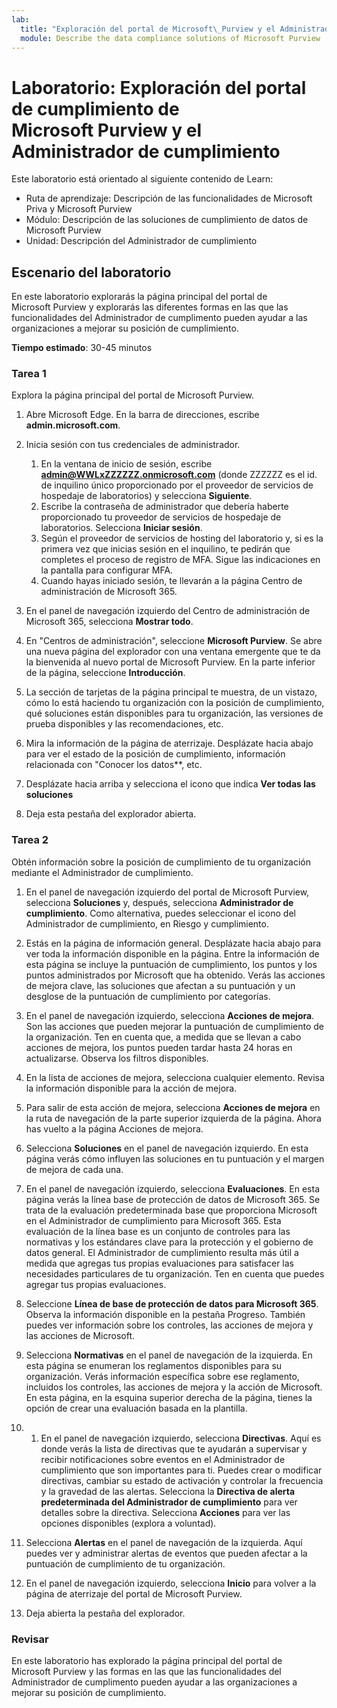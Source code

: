 ```yaml
---
lab:
  title: "Exploración del portal de Microsoft\_Purview y el Administrador de cumplimiento"
  module: Describe the data compliance solutions of Microsoft Purview
---
```


# Laboratorio: Exploración del portal de cumplimiento de Microsoft Purview y el Administrador de cumplimiento

Este laboratorio está orientado al siguiente contenido de Learn:

- Ruta de aprendizaje: Descripción de las funcionalidades de Microsoft Priva y Microsoft Purview
- Módulo: Descripción de las soluciones de cumplimiento de datos de Microsoft Purview
- Unidad: Descripción del Administrador de cumplimiento

## Escenario del laboratorio

En este laboratorio explorarás la página principal del portal de Microsoft Purview y explorarás las diferentes formas en las que las funcionalidades del Administrador de cumplimento pueden ayudar a las organizaciones a mejorar su posición de cumplimiento.

**Tiempo estimado**: 30-45 minutos

### Tarea 1

Explora la página principal del portal de Microsoft Purview.

1. Abre Microsoft Edge. En la barra de direcciones, escribe **admin.microsoft.com**.
1. Inicia sesión con tus credenciales de administrador.
    1. En la ventana de inicio de sesión, escribe **admin@WWLxZZZZZZ.onmicrosoft.com** (donde ZZZZZZ es el id. de inquilino único proporcionado por el proveedor de servicios de hospedaje de laboratorios) y selecciona **Siguiente**.
    1. Escribe la contraseña de administrador que debería haberte proporcionado tu proveedor de servicios de hospedaje de laboratorios. Selecciona **Iniciar sesión**.
    1. Según el proveedor de servicios de hosting del laboratorio y, si es la primera vez que inicias sesión en el inquilino, te pedirán que completes el proceso de registro de MFA. Sigue las indicaciones en la pantalla para configurar MFA.
    1. Cuando hayas iniciado sesión, te llevarán a la página Centro de administración de Microsoft 365.

1. En el panel de navegación izquierdo del Centro de administración de Microsoft 365, selecciona **Mostrar todo**.

1. En "Centros de administración", seleccione **Microsoft Purview**.  Se abre una nueva página del explorador con una ventana emergente que te da la bienvenida al nuevo portal de Microsoft Purview. En la parte inferior de la página, seleccione **Introducción**.

1. La sección de tarjetas de la página principal te muestra, de un vistazo, cómo lo está haciendo tu organización con la posición de cumplimiento, qué soluciones están disponibles para tu organización, las versiones de prueba disponibles y las recomendaciones, etc.

1. Mira la información de la página de aterrizaje.  Desplázate hacia abajo para ver el estado de la posición de cumplimiento, información relacionada con "Conocer los datos**, etc.

1. Desplázate hacia arriba y selecciona el icono que indica **Ver todas las soluciones**

1. Deja esta pestaña del explorador abierta.

### Tarea 2

Obtén información sobre la posición de cumplimiento de tu organización mediante el Administrador de cumplimiento.

1. En el panel de navegación izquierdo del portal de Microsoft Purview, selecciona **Soluciones** y, después, selecciona **Administrador de cumplimiento**.  Como alternativa, puedes seleccionar el icono del Administrador de cumplimiento, en Riesgo y cumplimiento.

1. Estás en la página de información general. Desplázate hacia abajo para ver toda la información disponible en la página.  Entre la información de esta página se incluye la puntuación de cumplimiento, los puntos y los puntos administrados por Microsoft que ha obtenido.   Verás las acciones de mejora clave, las soluciones que afectan a su puntuación y un desglose de la puntuación de cumplimiento por categorías.

1. En el panel de navegación izquierdo, selecciona **Acciones de mejora**.  Son las acciones que pueden mejorar la puntuación de cumplimiento de la organización. Ten en cuenta que, a medida que se llevan a cabo acciones de mejora, los puntos pueden tardar hasta 24 horas en actualizarse.  Observa los filtros disponibles.

1. En la lista de acciones de mejora, selecciona cualquier elemento.  Revisa la información disponible para la acción de mejora.

1. Para salir de esta acción de mejora, selecciona **Acciones de mejora** en la ruta de navegación de la parte superior izquierda de la página.  Ahora has vuelto a la página Acciones de mejora.

1. Selecciona **Soluciones** en el panel de navegación izquierdo. En esta página verás cómo influyen las soluciones en tu puntuación y el margen de mejora de cada una.

1. En el panel de navegación izquierdo, selecciona **Evaluaciones**. En esta página verás la línea base de protección de datos de Microsoft 365.  Se trata de la evaluación predeterminada base que proporciona Microsoft en el Administrador de cumplimiento para Microsoft 365.  Esta evaluación de la línea base es un conjunto de controles para las normativas y los estándares clave para la protección y el gobierno de datos general. El Administrador de cumplimiento resulta más útil a medida que agregas tus propias evaluaciones para satisfacer las necesidades particulares de tu organización.  Ten en cuenta que puedes agregar tus propias evaluaciones.

1. Seleccione **Línea de base de protección de datos para Microsoft 365**.  Observa la información disponible en la pestaña Progreso. También puedes ver información sobre los controles, las acciones de mejora y las acciones de Microsoft.  

1. Selecciona **Normativas** en el panel de navegación de la izquierda.  En esta página se enumeran los reglamentos disponibles para su organización. Verás información específica sobre ese reglamento, incluidos los controles, las acciones de mejora y la acción de Microsoft. En esta página, en la esquina superior derecha de la página, tienes la opción de crear una evaluación basada en la plantilla.

1. 1. En el panel de navegación izquierdo, selecciona **Directivas**. Aquí es donde verás la lista de directivas que te ayudarán a supervisar y recibir notificaciones sobre eventos en el Administrador de cumplimiento que son importantes para ti. Puedes crear o modificar directivas, cambiar su estado de activación y controlar la frecuencia y la gravedad de las alertas. Selecciona la **Directiva de alerta predeterminada del Administrador de cumplimiento** para ver detalles sobre la directiva.  Selecciona **Acciones** para ver las opciones disponibles (explora a voluntad).

1. Selecciona **Alertas** en el panel de navegación de la izquierda.   Aquí puedes ver y administrar alertas de eventos que pueden afectar a la puntuación de cumplimiento de tu organización.

1. En el panel de navegación izquierdo, selecciona **Inicio** para volver a la página de aterrizaje del portal de Microsoft Purview.

1. Deja abierta la pestaña del explorador.

### Revisar

En este laboratorio has explorado la página principal del portal de Microsoft Purview y las formas en las que las funcionalidades del Administrador de cumplimento pueden ayudar a las organizaciones a mejorar su posición de cumplimiento.
